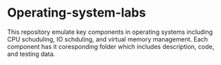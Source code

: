 # Operating-system-labs

This repository emulate key components in operating systems including CPU schuduling, IO schduling, and virtual memory management. Each component has it coresponding folder which includes description, code, and testing data.
